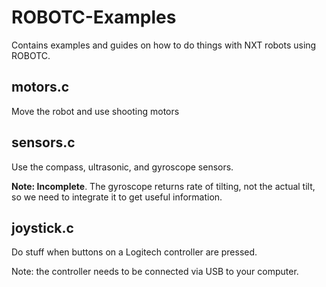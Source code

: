 # ROBOTC-Examples
Contains examples and guides on how to do things with NXT robots using ROBOTC.

## motors.c
Move the robot and use shooting motors

## sensors.c
Use the compass, ultrasonic, and gyroscope sensors.

**Note: Incomplete**. The gyroscope returns rate of tilting, not the actual tilt, so we need to integrate it to get useful information.

## joystick.c
Do stuff when buttons on a Logitech controller are pressed.

Note: the controller needs to be connected via USB to your computer.